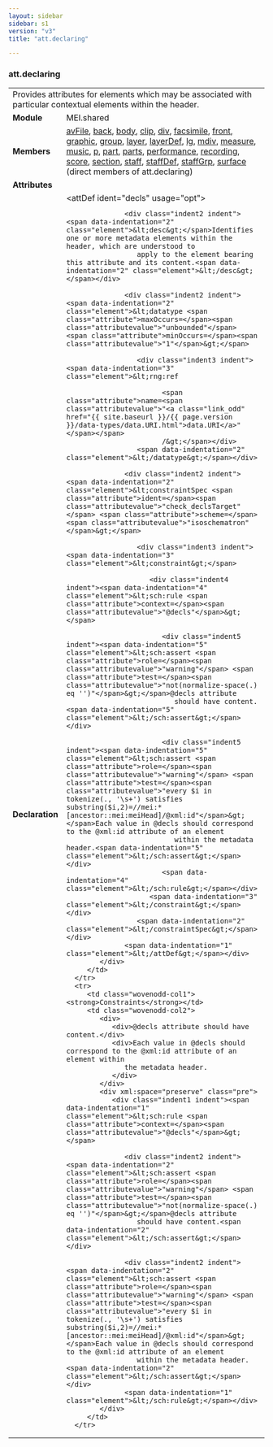 ```yaml
---
layout: sidebar
sidebar: s1
version: "v3"
title: "att.declaring"

---
```


<div class="classSpec att">
   <h3 id="att.declaring">att.declaring</h3>
   <table class="wovenodd">
      <tr>
         <td colspan="2" class="wovenodd-col2">Provides attributes for elements which may be associated with particular contextual
            elements within the header.
         </td>
      </tr>
      <tr>
         <td class="wovenodd-col1"><strong>Module</strong></td>
         <td class="wovenodd-col2">MEI.shared</td>
      </tr>
      <tr>
         <td class="wovenodd-col1"><strong>Members</strong></td>
         <td class="wovenodd-col2">
            <div class="parent">
               <div><a class="link_odd_elementSpec" href="{{ site.baseurl }}/{{ page.version }}/elements/avFile.html">avFile</a>, <a class="link_odd_elementSpec" href="{{ site.baseurl }}/{{ page.version }}/elements/back.html">back</a>, <a class="link_odd_elementSpec" href="{{ site.baseurl }}/{{ page.version }}/elements/body.html">body</a>, <a class="link_odd_elementSpec" href="{{ site.baseurl }}/{{ page.version }}/elements/clip.html">clip</a>, <a class="link_odd_elementSpec" href="{{ site.baseurl }}/{{ page.version }}/elements/div.html">div</a>, <a class="link_odd_elementSpec" href="{{ site.baseurl }}/{{ page.version }}/elements/facsimile.html">facsimile</a>, <a class="link_odd_elementSpec" href="{{ site.baseurl }}/{{ page.version }}/elements/front.html">front</a>, <a class="link_odd_elementSpec" href="{{ site.baseurl }}/{{ page.version }}/elements/graphic.html">graphic</a>, <a class="link_odd_elementSpec" href="{{ site.baseurl }}/{{ page.version }}/elements/group.html">group</a>, <a class="link_odd_elementSpec" href="{{ site.baseurl }}/{{ page.version }}/elements/layer.html">layer</a>, <a class="link_odd_elementSpec" href="{{ site.baseurl }}/{{ page.version }}/elements/layerDef.html">layerDef</a>, <a class="link_odd_elementSpec" href="{{ site.baseurl }}/{{ page.version }}/elements/lg.html">lg</a>, <a class="link_odd_elementSpec" href="{{ site.baseurl }}/{{ page.version }}/elements/mdiv.html">mdiv</a>, <a class="link_odd_elementSpec" href="{{ site.baseurl }}/{{ page.version }}/elements/measure.html">measure</a>, <a class="link_odd_elementSpec" href="{{ site.baseurl }}/{{ page.version }}/elements/music.html">music</a>, <a class="link_odd_elementSpec" href="{{ site.baseurl }}/{{ page.version }}/elements/p.html">p</a>, <a class="link_odd_elementSpec" href="{{ site.baseurl }}/{{ page.version }}/elements/part.html">part</a>, <a class="link_odd_elementSpec" href="{{ site.baseurl }}/{{ page.version }}/elements/parts.html">parts</a>, <a class="link_odd_elementSpec" href="{{ site.baseurl }}/{{ page.version }}/elements/performance.html">performance</a>, <a class="link_odd_elementSpec" href="{{ site.baseurl }}/{{ page.version }}/elements/recording.html">recording</a>, <a class="link_odd_elementSpec" href="{{ site.baseurl }}/{{ page.version }}/elements/score.html">score</a>, <a class="link_odd_elementSpec" href="{{ site.baseurl }}/{{ page.version }}/elements/section.html">section</a>, <a class="link_odd_elementSpec" href="{{ site.baseurl }}/{{ page.version }}/elements/staff.html">staff</a>, <a class="link_odd_elementSpec" href="{{ site.baseurl }}/{{ page.version }}/elements/staffDef.html">staffDef</a>, <a class="link_odd_elementSpec" href="{{ site.baseurl }}/{{ page.version }}/elements/staffGrp.html">staffGrp</a>, <a class="link_odd_elementSpec" href="{{ site.baseurl }}/{{ page.version }}/elements/surface.html">surface</a> (direct members of att.declaring)
               </div>
            </div>
         </td>
      </tr>
      <tr>
         <td class="wovenodd-col1"><strong>Attributes</strong></td>
         <td class="wovenodd-col2"></td>
      </tr>
      <tr>
         <td class="wovenodd-col1"><strong>Declaration</strong></td>
         <td class="wovenodd-col2">
            <div xml:space="preserve" class="pre">
               <div class="indent1 indent"><span data-indentation="1" class="element">&lt;attDef <span class="attribute">ident=</span><span class="attributevalue">"decls"</span> <span class="attribute">usage=</span><span class="attributevalue">"opt"</span>&gt;</span>
                  
                  <div class="indent2 indent"><span data-indentation="2" class="element">&lt;desc&gt;</span>Identifies one or more metadata elements within the header, which are understood to
                     apply to the element bearing this attribute and its content.<span data-indentation="2" class="element">&lt;/desc&gt;</span></div>
                  
                  <div class="indent2 indent"><span data-indentation="2" class="element">&lt;datatype <span class="attribute">maxOccurs=</span><span class="attributevalue">"unbounded"</span> <span class="attribute">minOccurs=</span><span class="attributevalue">"1"</span>&gt;</span>
                     
                     <div class="indent3 indent"><span data-indentation="3" class="element">&lt;rng:ref
                           
                           <span class="attribute">name=<span class="attributevalue">"<a class="link_odd" href="{{ site.baseurl }}/{{ page.version }}/data-types/data.URI.html">data.URI</a>"</span></span>
                           /&gt;</span></div>
                     <span data-indentation="2" class="element">&lt;/datatype&gt;</span></div>
                  
                  <div class="indent2 indent"><span data-indentation="2" class="element">&lt;constraintSpec <span class="attribute">ident=</span><span class="attributevalue">"check_declsTarget"</span> <span class="attribute">scheme=</span><span class="attributevalue">"isoschematron"</span>&gt;</span>
                     
                     <div class="indent3 indent"><span data-indentation="3" class="element">&lt;constraint&gt;</span>
                        
                        <div class="indent4 indent"><span data-indentation="4" class="element">&lt;sch:rule <span class="attribute">context=</span><span class="attributevalue">"@decls"</span>&gt;</span>
                           
                           <div class="indent5 indent"><span data-indentation="5" class="element">&lt;sch:assert <span class="attribute">role=</span><span class="attributevalue">"warning"</span> <span class="attribute">test=</span><span class="attributevalue">"not(normalize-space(.) eq '')"</span>&gt;</span>@decls attribute
                              should have content.<span data-indentation="5" class="element">&lt;/sch:assert&gt;</span></div>
                           
                           <div class="indent5 indent"><span data-indentation="5" class="element">&lt;sch:assert <span class="attribute">role=</span><span class="attributevalue">"warning"</span> <span class="attribute">test=</span><span class="attributevalue">"every $i in tokenize(., '\s+') satisfies substring($i,2)=//mei:*[ancestor::mei:meiHead]/@xml:id"</span>&gt;</span>Each value in @decls should correspond to the @xml:id attribute of an element
                              within the metadata header.<span data-indentation="5" class="element">&lt;/sch:assert&gt;</span></div>
                           <span data-indentation="4" class="element">&lt;/sch:rule&gt;</span></div>
                        <span data-indentation="3" class="element">&lt;/constraint&gt;</span></div>
                     <span data-indentation="2" class="element">&lt;/constraintSpec&gt;</span></div>
                  <span data-indentation="1" class="element">&lt;/attDef&gt;</span></div>
            </div>
         </td>
      </tr>
      <tr>
         <td class="wovenodd-col1"><strong>Constraints</strong></td>
         <td class="wovenodd-col2">
            <div>
               <div>@decls attribute should have content.</div>
               <div>Each value in @decls should correspond to the @xml:id attribute of an element within
                  the metadata header.
               </div>
            </div>
            <div xml:space="preserve" class="pre">
               <div class="indent1 indent"><span data-indentation="1" class="element">&lt;sch:rule <span class="attribute">context=</span><span class="attributevalue">"@decls"</span>&gt;</span>
                  
                  <div class="indent2 indent"><span data-indentation="2" class="element">&lt;sch:assert <span class="attribute">role=</span><span class="attributevalue">"warning"</span> <span class="attribute">test=</span><span class="attributevalue">"not(normalize-space(.) eq '')"</span>&gt;</span>@decls attribute
                     should have content.<span data-indentation="2" class="element">&lt;/sch:assert&gt;</span></div>
                  
                  <div class="indent2 indent"><span data-indentation="2" class="element">&lt;sch:assert <span class="attribute">role=</span><span class="attributevalue">"warning"</span> <span class="attribute">test=</span><span class="attributevalue">"every $i in tokenize(., '\s+') satisfies substring($i,2)=//mei:*[ancestor::mei:meiHead]/@xml:id"</span>&gt;</span>Each value in @decls should correspond to the @xml:id attribute of an element
                     within the metadata header.<span data-indentation="2" class="element">&lt;/sch:assert&gt;</span></div>
                  <span data-indentation="1" class="element">&lt;/sch:rule&gt;</span></div>
            </div>
         </td>
      </tr>
   </table>
</div>